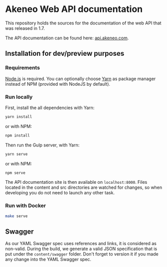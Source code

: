 # Akeneo Web API documentation
This repository holds the sources for the documentation of the web API that was released in 1.7.

The API documentation can be found here: [api.akeneo.com](http://api.akeneo.com).

## Installation for dev/preview purposes

### Requirements
[Node.js](https://nodejs.org/en/) is required.
You can optionally choose [Yarn](https://yarnpkg.com/lang/en/) as package manager instead of NPM (provided with NodeJS by default).

### Run locally
First, install the all dependencies with Yarn:

```bash
yarn install
```

or with NPM:

```bash
npm install
```

Then run the Gulp server, with Yarn: 

```bash
yarn serve
```

or with NPM:

```bash
npm serve
```

The API documentation site is then available on `localhost:8000`.
Files located in the content and src directories are watched for changes, so when developing you do not need to launch any other task.

### Run with Docker

```bash
make serve
```

## Swagger

As our YAML Swagger spec uses references and links, it is considered as non-valid.
During the build, we generate a valid JSON specification that is put under the `content/swagger` folder. Don't forget to version it if you made any change into the YAML Swagger spec.
